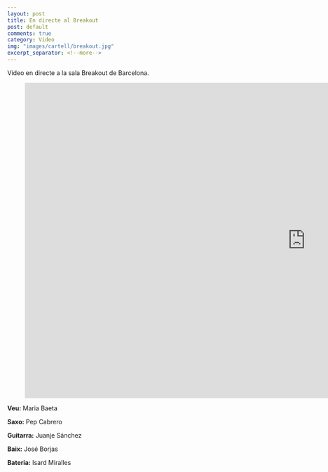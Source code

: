 ```yaml
---
layout: post
title: En directe al Breakout
post: default
comments: true
category: Video
img: "images/cartell/breakout.jpg"
excerpt_separator: <!--more-->
---
```


Video en directe a la sala Breakout de Barcelona.

<!--more-->


<figure><iframe width="1280" height="720" src="https://www.youtube.com/embed/oevn35Mrxzk" frameborder="0" gesture="media" allow="encrypted-media" allowfullscreen></iframe></figure>


**Veu:** Maria Baeta

**Saxo:** Pep Cabrero

**Guitarra:** Juanje Sánchez

**Baix:** José Borjas

**Bateria:** Isard Miralles

